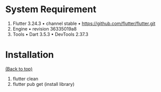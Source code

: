 # System Requirement 

1. Flutter 3.24.3 • channel stable • https://github.com/flutter/flutter.git
2. Engine • revision 36335019a8
3. Tools • Dart 3.5.3 • DevTools 2.37.3




# Installation

[(Back to top)](#table-of-contents)

1. flutter clean
2. flutter pub get (install library)